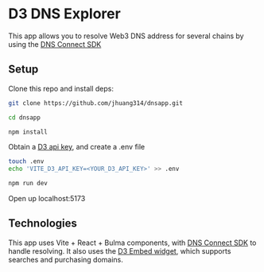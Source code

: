 # D3 DNS Explorer

This app allows you to resolve Web3 DNS address for several chains by using the [DNS Connect SDK](https://docs.d3.app/resolve-d3-names#d3-connect-sdk)

## Setup

Clone this repo and install deps:

```bash
git clone https://github.com/jhuang314/dnsapp.git

cd dnsapp

npm install
```

Obtain a [D3 api key](https://developers.d3.app), and create a .env file

```bash
touch .env
echo 'VITE_D3_API_KEY=<YOUR_D3_API_KEY>' >> .env
```

```bash
npm run dev
```

Open up localhost:5173

## Technologies

This app uses Vite + React + Bulma components, with [DNS Connect SDK](https://docs.d3.app/resolve-d3-names#d3-connect-sdk) to handle resolving.
It also uses the [D3 Embed widget](https://docs.d3.app/channel-partner-integrations/d3-embed), which supports searches and purchasing domains.
